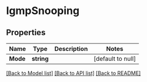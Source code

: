 # IgmpSnooping

## Properties
Name | Type | Description | Notes
------------ | ------------- | ------------- | -------------
**Mode** | **string** |  | [default to null]

[[Back to Model list]](../README.md#documentation-for-models) [[Back to API list]](../README.md#documentation-for-api-endpoints) [[Back to README]](../README.md)


